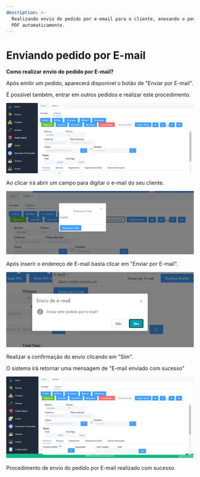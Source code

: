 ```yaml
---
description: >-
  Realizando envio de pedido por e-email para o cliente, anexando o pedido em
  PDF automaticamente.
---
```


# Enviando pedido por E-mail

**Como realizar envio do pedido por E-mail?**

Após emitir um pedido, aparecerá disponivel o botão de "Enviar por E-mail".

É possível também, entrar em outros pedidos e realizar este procedimento.

![](<../../../../.gitbook/assets/image (40).png>)

Ao clicar irá abrir um campo para digitar o e-mail do seu cliente.

![](<../../../../.gitbook/assets/image (41).png>)

Após inserir o endereço de E-mail basta clicar em "Enviar por E-mail".

![](<../../../../.gitbook/assets/image (42).png>)

Realizar a confirmação do envio clicando em "Sim".

O sistema irá retornar uma mensagem de "E-mail enviado com sucesso"

![](<../../../../.gitbook/assets/image (43).png>)

Procedimento de envio do pedido por E-mail realizado com sucesso.
